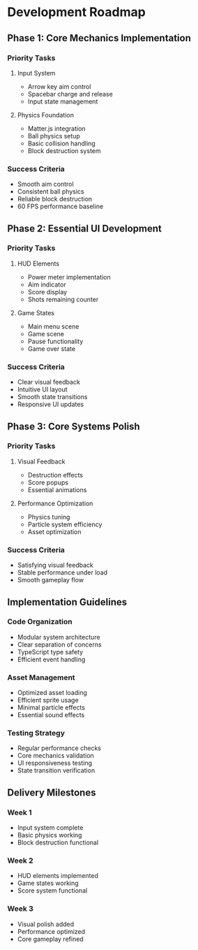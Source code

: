 # Development Roadmap

## Phase 1: Core Mechanics Implementation

### Priority Tasks
1. Input System
   - Arrow key aim control
   - Spacebar charge and release
   - Input state management

2. Physics Foundation
   - Matter.js integration
   - Ball physics setup
   - Basic collision handling
   - Block destruction system

### Success Criteria
- Smooth aim control
- Consistent ball physics
- Reliable block destruction
- 60 FPS performance baseline

## Phase 2: Essential UI Development

### Priority Tasks
1. HUD Elements
   - Power meter implementation
   - Aim indicator
   - Score display
   - Shots remaining counter

2. Game States
   - Main menu scene
   - Game scene
   - Pause functionality
   - Game over state

### Success Criteria
- Clear visual feedback
- Intuitive UI layout
- Smooth state transitions
- Responsive UI updates

## Phase 3: Core Systems Polish

### Priority Tasks
1. Visual Feedback
   - Destruction effects
   - Score popups
   - Essential animations

2. Performance Optimization
   - Physics tuning
   - Particle system efficiency
   - Asset optimization

### Success Criteria
- Satisfying visual feedback
- Stable performance under load
- Smooth gameplay flow

## Implementation Guidelines

### Code Organization
- Modular system architecture
- Clear separation of concerns
- TypeScript type safety
- Efficient event handling

### Asset Management
- Optimized asset loading
- Efficient sprite usage
- Minimal particle effects
- Essential sound effects

### Testing Strategy
- Regular performance checks
- Core mechanics validation
- UI responsiveness testing
- State transition verification

## Delivery Milestones

### Week 1
- Input system complete
- Basic physics working
- Block destruction functional

### Week 2
- HUD elements implemented
- Game states working
- Score system functional

### Week 3
- Visual polish added
- Performance optimized
- Core gameplay refined